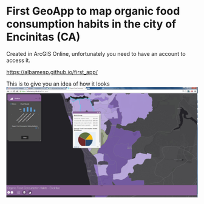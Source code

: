 # First GeoApp to map organic food consumption habits in the city of Encinitas (CA)

Created in ArcGIS Online, unfortunately you need to have an account to access it.  

https://albamesp.github.io/first_app/ 

This is to give you an idea of how it looks
![Screenshot WebApp Food Consumption Habits](Screenshot-Webapp.png?raw=true "Screenshot WebApp Food Consumption Habits")
